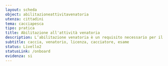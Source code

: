 ```yaml
---
layout: scheda
object: abilitazioneattivitavenatoria
utenza: cittadini
tema: cacciapesca
tipo: pratica
title: Abilitazione all'attività venatoria
description: L’abilitazione venatoria è un requisito necessario per il rilascio della licenza di caccia
subtitle: caccia, venatorio, licenza, cacciatore, esame
status: Livello2
statusLink: /onboard
evidenza: si
---
```

